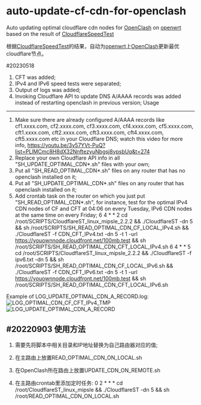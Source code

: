 # auto-update-cf-cdn-for-openclash

Auto updating optimal cloudflare cdn nodes for [OpenClash](https://github.com/vernesong/OpenClash) on [openwrt](https://github.com/openwrt/openwrt) based on the result of [CloudflareSpeedTest](https://github.com/XIU2/CloudflareSpeedTest)

根据[CloudflareSpeedTest](https://github.com/XIU2/CloudflareSpeedTest)的结果，自动为[openwrt](https://github.com/openwrt/openwrt)上[OpenClash](https://github.com/vernesong/OpenClash)更新最优cloudflare节点。

#20230518
1. CFT was added;
2. IPv4 and IPv6 speed tests were separated;
3. Output of logs was added;
4. Invoking Cloudflare API to update DNS A/AAAA records was added instead of restarting openclash in previous version;
Usage
---
1. Make sure there are already configured A/AAAA records like cf1.xxxx.com, cf2.xxxx.com, cf3.xxxx.com, cf4.xxxx.com, cf5.xxxx.com, cft1.xxxx.com, cft2.xxxx.com, cft3.xxxx.com, cft4.xxxx.com, cft5.xxxx.com etc in your Cloudflare DNS; watch this video for more info, https://youtu.be/3y57YVt-PuQ?list=PLlMCmc8H8dX32NnftezyuNbgsj8vpsbUq&t=274
2. Replace your own Cloudflare API info in all "SH_UPDATE_OPTIMAL_CDN*.sh" files with your own;
3. Put all "SH_READ_OPTIMAL_CDN*.sh" files on any router that has no openclash installed on it;
4. Put all "SH_UPDATE_OPTIMAL_CDN*.sh" files on any router that has openclash installed on it;
5. Add crontab task on the router on which you just put "SH_READ_OPTIMAL_CDN*.sh", for instance, test for the optimal IPv4 CDN nodes of CF and CFT at 04:06 on every Tuesday, IPv6 CDN nodes at the same time on every Friday;
6 4 * * 2 cd /root/SCRIPTS/CloudflareST_linux_mipsle_2.2.2 && ./CloudflareST -dn 5 && sh /root/SCRIPTS/SH_READ_OPTIMAL_CDN_CF_LOCAL_IPv4.sh && ./CloudflareST -f CDN_CFT_IPv4.txt -dn 5 -t 1 -url https://youownnode.cloudfront.net/100mb.test && sh /root/SCRIPTS/SH_READ_OPTIMAL_CDN_CFT_LOCAL_IPv4.sh
6 4 * * 5 cd /root/SCRIPTS/CloudflareST_linux_mipsle_2.2.2 && ./CloudflareST -f ipv6.txt -dn 5 && sh /root/SCRIPTS/SH_READ_OPTIMAL_CDN_CF_LOCAL_IPv6.sh && ./CloudflareST -f CDN_CFT_IPv6.txt -dn 5 -t 1 -url https://youownnode.cloudfront.net/100mb.test && sh /root/SCRIPTS/SH_READ_OPTIMAL_CDN_CFT_LOCAL_IPv6.sh

Example of LOG_UPDATE_OPTIMAL_CDN_A_RECORD.log:
![LOG_OPTIMAL_CDN_CF_CFT_IPv4_TMP](https://github.com/goophoo/auto-update-cf-cdn-for-openclash/assets/112747189/63093297-57f2-44dd-a0a7-489ad4b7bba7)
![LOG_UPDATE_OPTIMAL_CDN_A_RECORD](https://github.com/goophoo/auto-update-cf-cdn-for-openclash/assets/112747189/0b9a4135-ca4f-4b36-ae17-68a74f8a1f21)


#20220903
使用方法
---
1. 需要先将脚本中相关目录和IP地址替换为自己路由器对应的值;

2. 在主路由上放置READ_OPTIMAL_CDN_ON_LOCAL.sh

3. 在OpenClash所在路由上放置UPDATE_CDN_ON_REMOTE.sh

4. 在主路由crontab里添加定时任务: 0 2 * * * cd /root/CloudflareST_linux_mipsle && ./CloudflareST -dn 5 && sh /root/READ_OPTIMAL_CDN_ON_LOCAL.sh


